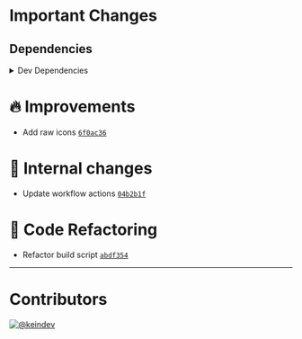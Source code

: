 # Important Changes

## Dependencies

<details>
<summary>Dev Dependencies</summary>

- Changed **[@sophty-ui/icons-shared-config](https://www.npmjs.com/package/@sophty-ui/icons-shared-config)** from `^1.0.7` to `^1.1.2`
- Changed **[@tagproject/docs-shared-config](https://www.npmjs.com/package/@tagproject/docs-shared-config)** from `^1.0.4` to `^1.1.2`
- Changed **[@typescript-eslint/eslint-plugin](https://www.npmjs.com/package/@typescript-eslint/eslint-plugin)** from `^5.18.0` to `^5.45.1`
- Changed **[@typescript-eslint/parser](https://www.npmjs.com/package/@typescript-eslint/parser)** from `^5.18.0` to `^5.45.1`
- Changed **[changelog-guru](https://www.npmjs.com/package/changelog-guru)** from `4.0.5` to `4.0.9`
- Changed **[eslint](https://www.npmjs.com/package/eslint)** from `^8.12.0` to `^8.29.0`
- Changed **[eslint-plugin-promise](https://www.npmjs.com/package/eslint-plugin-promise)** from `^6.0.0` to `^6.1.1`
- Changed **[eslint-plugin-react](https://www.npmjs.com/package/eslint-plugin-react)** from `^7.29.4` to `^7.31.11`
- Changed **[eslint-plugin-react-hooks](https://www.npmjs.com/package/eslint-plugin-react-hooks)** from `^4.4.0` to `^4.6.0`
- Changed **[ghinfo](https://www.npmjs.com/package/ghinfo)** from `^3.0.5` to `^3.0.8`
- Changed **[prettier](https://www.npmjs.com/package/prettier)** from `^2.6.2` to `^2.8.1`
- Changed **[ts-node](https://www.npmjs.com/package/ts-node)** from `^10.7.0` to `^10.9.1`
- Changed **[typescript](https://www.npmjs.com/package/typescript)** from `^4.6.3` to `^4.9.3`
- Bumped **[@tagproject/vscode-shared-config](https://www.npmjs.com/package/@tagproject/vscode-shared-config)** from `^1.2.5` to `^2.0.5`
- Bumped **[@types/react](https://www.npmjs.com/package/@types/react)** from `^17.0.43` to `^18.0.26`
- Bumped **[camelcase](https://www.npmjs.com/package/camelcase)** from `^6.3.0` to `^7.0.0`
- Bumped **[cspell](https://www.npmjs.com/package/cspell)** from `^5.19.5` to `^6.17.0`
- Bumped **[eslint-plugin-jest](https://www.npmjs.com/package/eslint-plugin-jest)** from `^26.1.3` to `^27.1.6`
- Bumped **[husky](https://www.npmjs.com/package/husky)** from `^7.0.4` to `^8.0.2`
- Removed **[figma-portal](https://www.npmjs.com/package/figma-portal)**, with `^1.0.1`

</details>

# :fire: Improvements

- Add raw icons [`6f0ac36`](https://github.com/sophty-ui/icons/commit/6f0ac36c743880e0b0c70c729e399624554bb1f4)

# :memo: Internal changes

- Update workflow actions [`04b2b1f`](https://github.com/sophty-ui/icons/commit/04b2b1f6c1628662319bbfa07b72e8339c36a9d5)

# :wrench: Code Refactoring

- Refactor build script [`abdf354`](https://github.com/sophty-ui/icons/commit/abdf354066e7055729d31961df7cfbd38d27e972)

---

# Contributors

[![@keindev](https://avatars.githubusercontent.com/u/4527292?v=4&s=40)](https://github.com/keindev)
